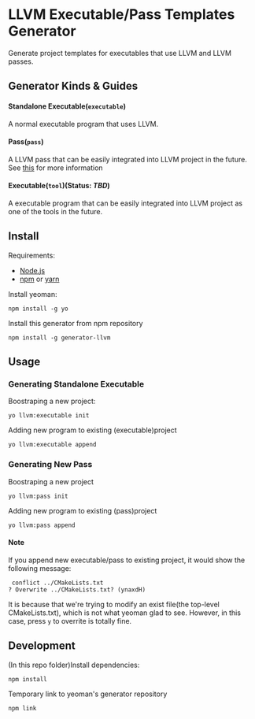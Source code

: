 # LLVM Executable/Pass Templates Generator

Generate project templates for executables that use LLVM 
and LLVM passes.

## Generator Kinds & Guides
#### Standalone Executable(`executable`)
A normal executable program that uses LLVM.

#### Pass(`pass`)
A LLVM pass that can be easily integrated into LLVM project in the future. See [this](https://llvm.org/docs/CMake.html#id15) for more information

#### Executable(`tool`)(Status: _TBD_)
A executable program that can be easily integrated into LLVM project as one of the tools in the future.

## Install
Requirements:
 - [Node.js](https://nodejs.org/en/download/)
 - [npm](https://www.npmjs.com/get-npm) or [yarn](https://yarnpkg.com/en/docs/install)

Install yeoman:
```
npm install -g yo
```
Install this generator from npm repository
```
npm install -g generator-llvm
```

## Usage
### Generating Standalone Executable
Boostraping a new project:
```
yo llvm:executable init
```
Adding new program to existing (executable)project
```
yo llvm:executable append
```

### Generating New Pass
Boostraping a new project
```
yo llvm:pass init
```
Adding new program to existing (pass)project
```
yo llvm:pass append
```

#### Note
If you append new executable/pass to existing project, it would show the following message:
```
 conflict ../CMakeLists.txt
? Overwrite ../CMakeLists.txt? (ynaxdH)
```
It is because that we're trying to modify an exist file(the top-level CMakeLists.txt), which is not what yeoman glad to see. However, in this case, press `y` to overrite is totally fine.

## Development
(In this repo folder)Install dependencies:
```
npm install
```
Temporary link to yeoman's generator repository
```
npm link
```
